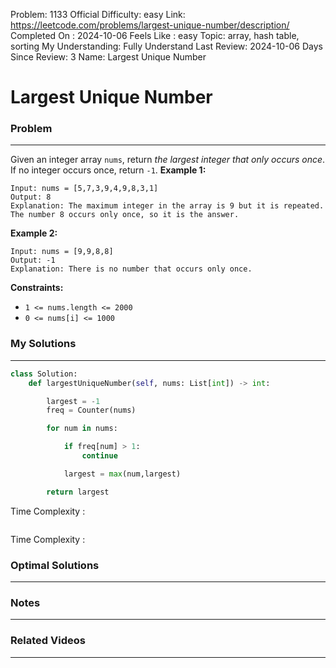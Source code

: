 Problem: 1133
Official Difficulty: easy
Link: https://leetcode.com/problems/largest-unique-number/description/
Completed On : 2024-10-06
Feels Like : easy
Topic: array, hash table, sorting
My Understanding: Fully Understand
Last Review: 2024-10-06
Days Since Review: 3
Name: Largest Unique Number

# Largest Unique Number
### Problem
___
Given an integer array `nums`, return *the largest integer that only occurs once*. If no integer occurs once, return `-1`.
**Example 1:**
```plain text
Input: nums = [5,7,3,9,4,9,8,3,1]
Output: 8
Explanation: The maximum integer in the array is 9 but it is repeated. The number 8 occurs only once, so it is the answer.
```
**Example 2:**
```plain text
Input: nums = [9,9,8,8]
Output: -1
Explanation: There is no number that occurs only once.
```
**Constraints:**
- `1 <= nums.length <= 2000`
- `0 <= nums[i] <= 1000`
### My Solutions
___
```python
class Solution:
    def largestUniqueNumber(self, nums: List[int]) -> int:

        largest = -1
        freq = Counter(nums)

        for num in nums:

            if freq[num] > 1:
                continue

            largest = max(num,largest)

        return largest    
```

Time Complexity :
```python

```

Time Complexity : 
### Optimal Solutions
___

### Notes
___
 
### Related Videos 
___
[]()